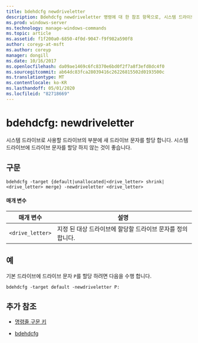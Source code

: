 ```yaml
---
title: bdehdcfg newdriveletter
description: Bdehdcfg newdriveletter 명령에 대 한 참조 항목으로, 시스템 드라이브로 사용 되는 드라이브 부분에 새 드라이브 문자를 할당 합니다.
ms.prod: windows-server
ms.technology: manage-windows-commands
ms.topic: article
ms.assetid: f1f200a0-6850-4f0d-9047-f9f982a590f8
author: coreyp-at-msft
ms.author: coreyp
manager: dongill
ms.date: 10/16/2017
ms.openlocfilehash: da09ae1469c6fc8370e6bd0f2f7a8f3efd8dc4f0
ms.sourcegitcommit: ab64dc83fca28039416c26226815502d0193500c
ms.translationtype: MT
ms.contentlocale: ko-KR
ms.lasthandoff: 05/01/2020
ms.locfileid: "82718669"
---
```

# <a name="bdehdcfg-newdriveletter"></a>bdehdcfg: newdriveletter

시스템 드라이브로 사용할 드라이브의 부분에 새 드라이브 문자를 할당 합니다. 시스템 드라이브에 드라이브 문자를 할당 하지 않는 것이 좋습니다.

## <a name="syntax"></a>구문

```
bdehdcfg -target {default|unallocated|<drive_letter> shrink|<drive_letter> merge} -newdriveletter <drive_letter>
```

#### <a name="parameters"></a>매개 변수

| 매개 변수 | 설명 |
| ---------| ----------- |
| `<drive_letter>` | 지정 된 대상 드라이브에 할당할 드라이브 문자를 정의 합니다. |

## <a name="examples"></a>예

기본 드라이브에 드라이브 문자 `P`를 할당 하려면 다음을 수행 합니다.

```
bdehdcfg -target default -newdriveletter P:
```

## <a name="additional-references"></a>추가 참조

- [명령줄 구문 키](command-line-syntax-key.md)

- [bdehdcfg](bdehdcfg.md)
